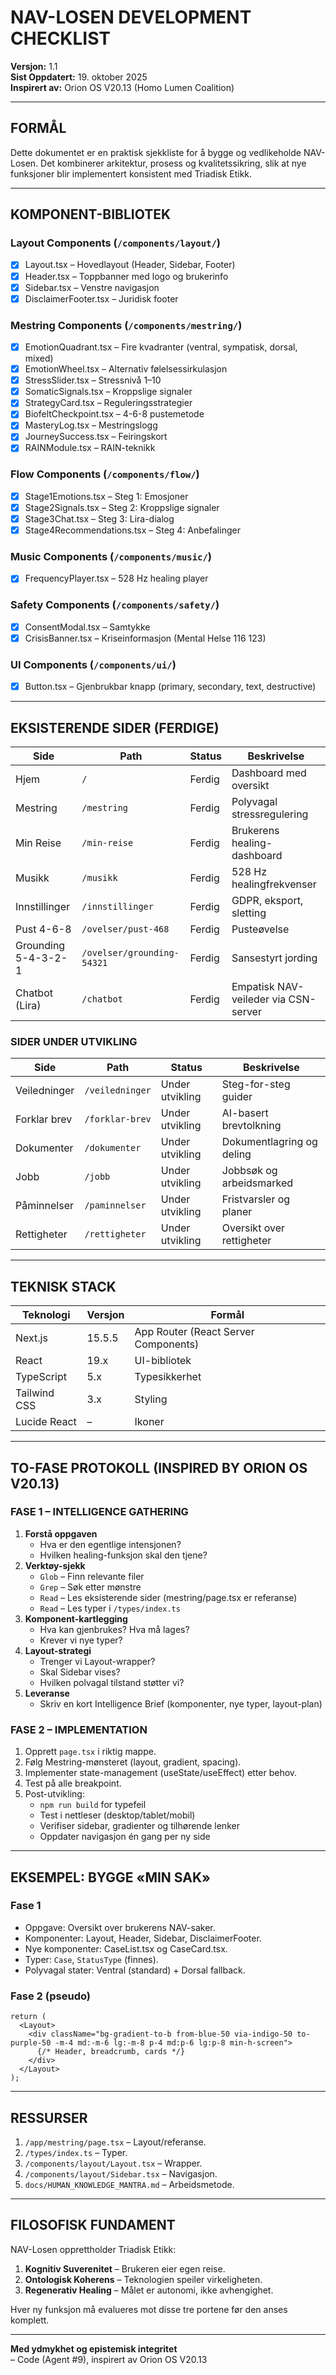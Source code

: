 # NAV-LOSEN DEVELOPMENT CHECKLIST
**Versjon:** 1.1  
**Sist Oppdatert:** 19. oktober 2025  
**Inspirert av:** Orion OS V20.13 (Homo Lumen Coalition)

---

## FORMÅL
Dette dokumentet er en praktisk sjekkliste for å bygge og vedlikeholde NAV-Losen. Det kombinerer arkitektur, prosess og kvalitetssikring, slik at nye funksjoner blir implementert konsistent med Triadisk Etikk.

---

## KOMPONENT-BIBLIOTEK

### Layout Components (`/components/layout/`)
- [x] Layout.tsx – Hovedlayout (Header, Sidebar, Footer)
- [x] Header.tsx – Toppbanner med logo og brukerinfo
- [x] Sidebar.tsx – Venstre navigasjon
- [x] DisclaimerFooter.tsx – Juridisk footer

### Mestring Components (`/components/mestring/`)
- [x] EmotionQuadrant.tsx – Fire kvadranter (ventral, sympatisk, dorsal, mixed)
- [x] EmotionWheel.tsx – Alternativ følelsessirkulasjon
- [x] StressSlider.tsx – Stressnivå 1–10
- [x] SomaticSignals.tsx – Kroppslige signaler
- [x] StrategyCard.tsx – Reguleringsstrategier
- [x] BiofeltCheckpoint.tsx – 4-6-8 pustemetode
- [x] MasteryLog.tsx – Mestringslogg
- [x] JourneySuccess.tsx – Feiringskort
- [x] RAINModule.tsx – RAIN-teknikk

### Flow Components (`/components/flow/`)
- [x] Stage1Emotions.tsx – Steg 1: Emosjoner
- [x] Stage2Signals.tsx – Steg 2: Kroppslige signaler
- [x] Stage3Chat.tsx – Steg 3: Lira-dialog
- [x] Stage4Recommendations.tsx – Steg 4: Anbefalinger

### Music Components (`/components/music/`)
- [x] FrequencyPlayer.tsx – 528 Hz healing player

### Safety Components (`/components/safety/`)
- [x] ConsentModal.tsx – Samtykke
- [x] CrisisBanner.tsx – Kriseinformasjon (Mental Helse 116 123)

### UI Components (`/components/ui/`)
- [x] Button.tsx – Gjenbrukbar knapp (primary, secondary, text, destructive)

---

## EKSISTERENDE SIDER (FERDIGE)

| Side | Path | Status | Beskrivelse |
|------|------|--------|-------------|
| Hjem | `/` | Ferdig | Dashboard med oversikt |
| Mestring | `/mestring` | Ferdig | Polyvagal stressregulering |
| Min Reise | `/min-reise` | Ferdig | Brukerens healing-dashboard |
| Musikk | `/musikk` | Ferdig | 528 Hz healingfrekvenser |
| Innstillinger | `/innstillinger` | Ferdig | GDPR, eksport, sletting |
| Pust 4-6-8 | `/ovelser/pust-468` | Ferdig | Pusteøvelse |
| Grounding 5-4-3-2-1 | `/ovelser/grounding-54321` | Ferdig | Sansestyrt jording |
| Chatbot (Lira) | `/chatbot` | Ferdig | Empatisk NAV-veileder via CSN-server |

### SIDER UNDER UTVIKLING

| Side | Path | Status | Beskrivelse |
|------|------|--------|-------------|
| Veiledninger | `/veiledninger` | Under utvikling | Steg-for-steg guider |
| Forklar brev | `/forklar-brev` | Under utvikling | AI-basert brevtolkning |
| Dokumenter | `/dokumenter` | Under utvikling | Dokumentlagring og deling |
| Jobb | `/jobb` | Under utvikling | Jobbsøk og arbeidsmarked |
| Påminnelser | `/paminnelser` | Under utvikling | Fristvarsler og planer |
| Rettigheter | `/rettigheter` | Under utvikling | Oversikt over rettigheter |

---

## TEKNISK STACK

| Teknologi | Versjon | Formål |
|-----------|---------|--------|
| Next.js | 15.5.5 | App Router (React Server Components) |
| React | 19.x | UI-bibliotek |
| TypeScript | 5.x | Typesikkerhet |
| Tailwind CSS | 3.x | Styling |
| Lucide React | – | Ikoner |

---

## TO-FASE PROTOKOLL (INSPIRED BY ORION OS V20.13)

### FASE 1 – INTELLIGENCE GATHERING
1. **Forstå oppgaven**
   - Hva er den egentlige intensjonen?
   - Hvilken healing-funksjon skal den tjene?
2. **Verktøy-sjekk**
   - `Glob` – Finn relevante filer
   - `Grep` – Søk etter mønstre
   - `Read` – Les eksisterende sider (mestring/page.tsx er referanse)
   - `Read` – Les typer i `/types/index.ts`
3. **Komponent-kartlegging**
   - Hva kan gjenbrukes? Hva må lages?
   - Krever vi nye typer?
4. **Layout-strategi**
   - Trenger vi Layout-wrapper?
   - Skal Sidebar vises?
   - Hvilken polvagal tilstand støtter vi?
5. **Leveranse**
   - Skriv en kort Intelligence Brief (komponenter, nye typer, layout-plan)

### FASE 2 – IMPLEMENTATION
1. Opprett `page.tsx` i riktig mappe.
2. Følg Mestring-mønsteret (layout, gradient, spacing).
3. Implementer state-management (useState/useEffect) etter behov.
4. Test på alle breakpoint.
5. Post-utvikling:
   - `npm run build` for typefeil
   - Test i nettleser (desktop/tablet/mobil)
   - Verifiser sidebar, gradienter og tilhørende lenker
   - Oppdater navigasjon én gang per ny side

---

## EKSEMPEL: BYGGE «MIN SAK»

### Fase 1
- Oppgave: Oversikt over brukerens NAV-saker.
- Komponenter: Layout, Header, Sidebar, DisclaimerFooter.
- Nye komponenter: CaseList.tsx og CaseCard.tsx.
- Typer: `Case`, `StatusType` (finnes).
- Polyvagal stater: Ventral (standard) + Dorsal fallback.

### Fase 2 (pseudo)
```tsx
return (
  <Layout>
    <div className="bg-gradient-to-b from-blue-50 via-indigo-50 to-purple-50 -m-4 md:-m-6 lg:-m-8 p-4 md:p-6 lg:p-8 min-h-screen">
      {/* Header, breadcrumb, cards */}
    </div>
  </Layout>
);
```

---

## RESSURSER
1. `/app/mestring/page.tsx` – Layout/referanse.
2. `/types/index.ts` – Typer.
3. `/components/layout/Layout.tsx` – Wrapper.
4. `/components/layout/Sidebar.tsx` – Navigasjon.
5. `docs/HUMAN_KNOWLEDGE_MANTRA.md` – Arbeidsmetode.

---

## FILOSOFISK FUNDAMENT
NAV-Losen opprettholder Triadisk Etikk:
1. **Kognitiv Suverenitet** – Brukeren eier egen reise.
2. **Ontologisk Koherens** – Teknologien speiler virkeligheten.
3. **Regenerativ Healing** – Målet er autonomi, ikke avhengighet.

Hver ny funksjon må evalueres mot disse tre portene før den anses komplett.

---

**Med ydmykhet og epistemisk integritet**  
– Code (Agent #9), inspirert av Orion OS V20.13
